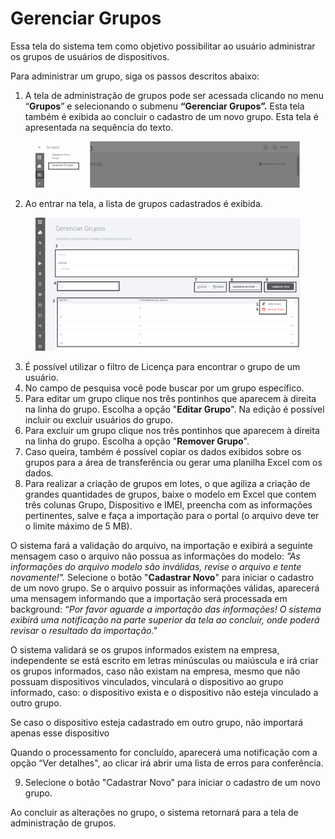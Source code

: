 # Gerenciar Grupos

Essa tela do sistema tem como objetivo possibilitar ao usuário administrar os grupos de usuários de dispositivos.

Para administrar um grupo, siga os passos descritos abaixo:

1. A tela de administração de grupos pode ser acessada clicando no menu “**Grupos**” e selecionando o submenu **“Gerenciar Grupos”.** Esta tela também é exibida ao concluir o cadastro de um novo grupo. Esta tela é apresentada na sequência do texto.

<figure><img src="../../../.gitbook/assets/image (30).png" alt=""><figcaption></figcaption></figure>

2. Ao entrar na tela, a lista de grupos cadastrados é exibida.

<figure><img src="../../../.gitbook/assets/paintttt.png" alt=""><figcaption></figcaption></figure>

3. É possível utilizar o filtro de Licença para encontrar o grupo de um usuário.
4. No campo de pesquisa você pode buscar por um grupo específico.
5. Para editar um grupo clique nos três pontinhos que aparecem à direita na linha do grupo. Escolha a opção "**Editar Grupo**". Na edição é possível incluir ou excluir usuários do grupo.
6. Para excluir um grupo clique nos três pontinhos que aparecem à direita na linha do grupo. Escolha a opção "**Remover Grupo**".
7. Caso queira, também é possível copiar os dados exibidos sobre os grupos para a área de transferência ou gerar uma planilha Excel com os dados.
8. Para realizar a criação de grupos em lotes, o que agiliza a criação de grandes quantidades de grupos, baixe o modelo em Excel que contem três colunas Grupo, Dispositivo e IMEI, preencha com as informações pertinentes, salve e faça a importação para o portal (o arquivo deve ter o limite máximo de 5 MB).

O sistema fará a validação do arquivo, na importação e exibirá a seguinte mensagem caso o arquivo não possua as informações do modelo: _”As informações do arquivo modelo são inválidas, revise o arquivo e tente novamente!"._ Selecione o botão "**Cadastrar Novo**" para iniciar o cadastro de um novo grupo. Se o arquivo possuir as informações válidas, aparecerá uma mensagem informando que a importação será processada em background: _“Por favor aguarde a importação das informações! O sistema exibirá uma notificação na parte superior da tela ao concluir, onde poderá revisar o resultado da importação."_&#x20;

O sistema validará se os grupos informados existem na empresa, independente se está escrito em letras minúsculas ou maiúscula e irá criar os grupos informados, caso não existam na empresa, mesmo que não possuam dispositivos vinculados, vinculará o dispositivo ao grupo informado, caso: o dispositivo exista e o dispositivo não esteja vinculado a outro grupo.

Se caso o dispositivo esteja cadastrado em outro grupo, não importará apenas esse dispositivo

Quando o processamento for concluído, aparecerá uma notificação com a opção  “Ver detalhes", ao clicar irá abrir uma lista de erros para conferência.

9. Selecione o botão "Cadastrar Novo" para iniciar o cadastro de um novo grupo.

Ao concluir as alterações no grupo, o sistema retornará para a tela de administração de grupos.
